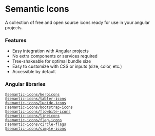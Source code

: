 # Semantic Icons

A collection of free and open source icons ready for use in your angular projects.

### Features

- Easy integration with Angular projects
- No extra components or services required
- Tree-shakeable for optimal bundle size
- Easy to customize with CSS or inputs (size, color, etc.)
- Accessible by default

### Angular libraries

[`@semantic-icons/heroicons`](libs/heroicons)\
[`@semantic-icons/tabler-icons`](libs/tabler-icons)\
[`@semantic-icons/lucide-icons`](libs/lucide-icons)\
[`@semantic-icons/bootstrap-icons`](libs/bootstrap-icons)\
[`@semantic-icons/flowbite-icons`](libs/flowbite-icons)\
[`@semantic-icons/lineicons`](libs/lineicons)\
[`@semantic-icons/flag-icons`](libs/flag-icons)\
[`@semantic-icons/circle-flags`](libs/circle-flags)\
[`@semantic-icons/simple-icons`](libs/simple-icons)
